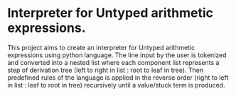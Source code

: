 # Interpreter for Untyped arithmetic expressions.

This project aims to create an interpreter for Untyped arithmetic expressions using python language. The line input by the user is tokenized and converted into a nested list where each component list represents a step of derivation tree (left to right in list : root to leaf in tree). Then predefined rules of the language is applied in the reverse order (right to left in list : leaf to root in tree) recursively until a value/stuck term is produced.

